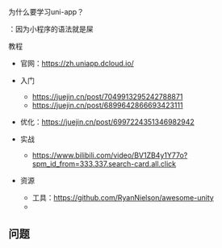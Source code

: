 为什么要学习uni-app？

：因为小程序的语法就是屎

教程

- 官网：https://zh.uniapp.dcloud.io/
- 入门
  - https://juejin.cn/post/7049913295242788871
  - https://juejin.cn/post/6899642866693423111

- 优化：https://juejin.cn/post/6997224351346982942
- 实战
  - https://www.bilibili.com/video/BV1ZB4y1Y77o?spm_id_from=333.337.search-card.all.click

- 资源
  - 工具：https://github.com/RyanNielson/awesome-unity
  - 


## 问题

